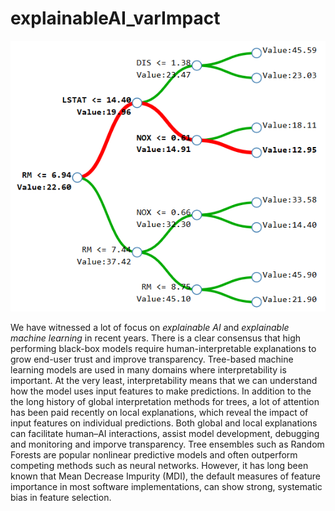 # explainableAI_varImpact


![TreeInterpreter1.png](TreeInterpreter1.png)

We have witnessed a lot of focus on *explainable AI* and *explainable machine learning* in recent years. There is a clear consensus that high performing black-box models require human-interpretable explanations to grow end-user trust and improve transparency.
Tree-based machine learning models are used in many domains where interpretability is important.
At the very least, interpretability means that we can understand
how the model uses input features to make predictions. 
In addition to the the long history of global interpretation methods for trees, a lot of attention has been paid recently on local explanations, which reveal the impact of input features on individual predictions.
Both global and local explanations can facilitate human–AI interactions, assist
model development, debugging and monitoring and imporve transparency.
Tree ensembles such as Random Forests are popular nonlinear
predictive models and often outperform competing methods such as neural networks. 
However, it has long been known that Mean Decrease Impurity (MDI), the default measures of feature importance in most software implementations, can show strong, systematic bias in feature selection.
